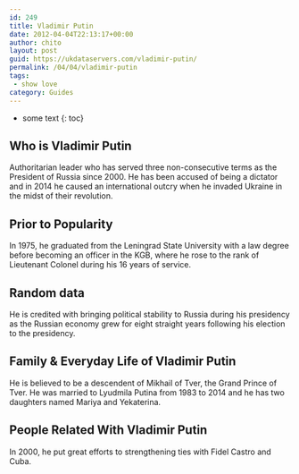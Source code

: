 ```yaml
---
id: 249
title: Vladimir Putin
date: 2012-04-04T22:13:17+00:00
author: chito
layout: post
guid: https://ukdataservers.com/vladimir-putin/
permalink: /04/04/vladimir-putin
tags:
 - show love
category: Guides
---
```


* some text
{: toc}


## Who is  Vladimir Putin
                  
                  
                  
Authoritarian leader who has served three non-consecutive terms as the President of Russia since 2000. He has been accused of being a dictator and in 2014 he caused an international outcry when he invaded Ukraine in the midst of their revolution.
                  
                
                
                
## Prior to Popularity 
                  
                  
                  
In 1975, he graduated from the Leningrad State University with a law degree before becoming an officer in the KGB, where he rose to the rank of Lieutenant Colonel during his 16 years of service.
                  
                
                
                
## Random data 
                  
                  
                  
He is credited with bringing political stability to Russia during his presidency as the Russian economy grew for eight straight years following his election to the presidency.
                  
                
                
                
## Family & Everyday Life of Vladimir Putin
                  
                  
                  
He is believed to be a descendent of Mikhail of Tver, the Grand Prince of Tver. He was married to Lyudmila Putina from 1983 to 2014 and he has two daughters named Mariya and Yekaterina.
                  
                
                
                
## People Related With  Vladimir Putin
                  
                  
                  
In 2000, he put great efforts to strengthening ties with Fidel Castro and Cuba.
                  
                
              
            
          
          
          
    
    
  
